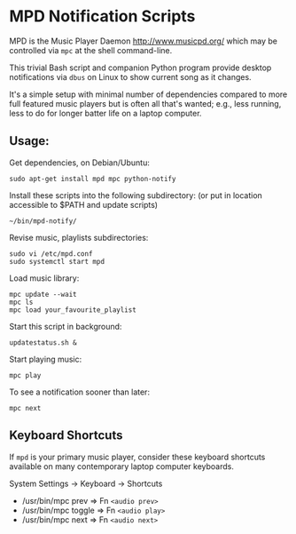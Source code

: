 MPD Notification Scripts
========================

MPD is the Music Player Daemon <http://www.musicpd.org/>
which may be controlled via `mpc` at the shell command-line.

This trivial Bash script and companion Python program provide desktop
notifications via `dbus` on Linux to show current song as it changes.

It's a simple setup with minimal number of dependencies compared to more
full featured music players but is often all that's wanted; e.g., less
running, less to do for longer batter life on a laptop computer.

## Usage:

Get dependencies, on Debian/Ubuntu:

	sudo apt-get install mpd mpc python-notify

Install these scripts into the following subdirectory:
(or put in location accessible to $PATH and update scripts)

	~/bin/mpd-notify/

Revise music, playlists subdirectories:

	sudo vi /etc/mpd.conf
	sudo systemctl start mpd

Load music library:

	mpc update --wait
	mpc ls
	mpc load your_favourite_playlist

Start this script in background:

	updatestatus.sh &

Start playing music:

	mpc play

To see a notification sooner than later:

	mpc next

## Keyboard Shortcuts

If `mpd` is your primary music player, consider these keyboard shortcuts
available on many contemporary laptop computer keyboards.

System Settings -> Keyboard -> Shortcuts

- /usr/bin/mpc prev => Fn `<audio prev>`
- /usr/bin/mpc toggle => Fn `<audio play>`
- /usr/bin/mpc next => Fn `<audio next>`
